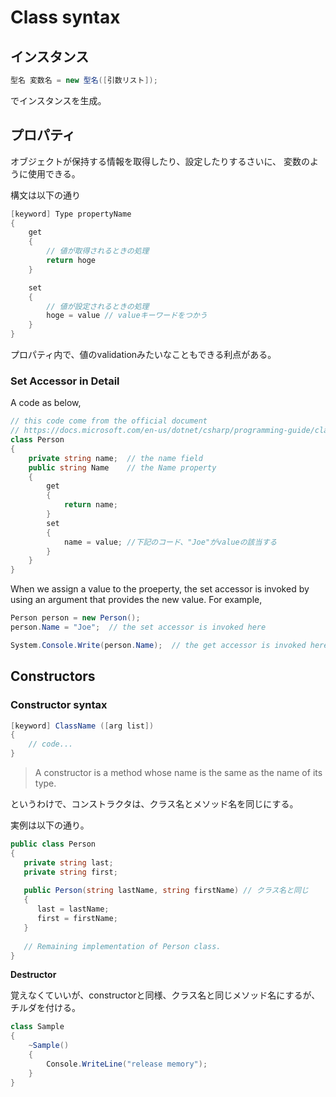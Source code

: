 # Class syntax

## インスタンス

```csharp
型名 変数名 = new 型名([引数リスト]);
```

でインスタンスを生成。

## プロパティ

オブジェクトが保持する情報を取得したり、設定したりするさいに、
変数のように使用できる。

構文は以下の通り

```csharp
[keyword] Type propertyName
{
    get
    {
        // 値が取得されるときの処理
        return hoge
    }

    set
    {
        // 値が設定されるときの処理
        hoge = value // valueキーワードをつかう
    }
}

```

プロパティ内で、値のvalidationみたいなこともできる利点がある。

### Set Accessor in Detail

A code as below,

```csharp
// this code come from the official document
// https://docs.microsoft.com/en-us/dotnet/csharp/programming-guide/classes-and-structs/using-properties
class Person
{
    private string name;  // the name field
    public string Name    // the Name property
    {
        get
        {
            return name;
        }
        set
        {
            name = value; //下記のコード、"Joe"がvalueの該当する
        }
    }
}
```

When we assign a value to the proeperty, the set accessor is invoked by using an argument that provides the new value. For example,

```csharp
Person person = new Person();
person.Name = "Joe";  // the set accessor is invoked here

System.Console.Write(person.Name);  // the get accessor is invoked here
```


## Constructors

### Constructor syntax

```csharp
[keyword] ClassName ([arg list])
{
    // code...
}
```
> A constructor is a method whose name is the same as the name of its type.

というわけで、コンストラクタは、クラス名とメソッド名を同じにする。

実例は以下の通り。

```csharp
public class Person
{
   private string last;
   private string first;
   
   public Person(string lastName, string firstName) // クラス名と同じ
   {
      last = lastName;
      first = firstName;
   }
   
   // Remaining implementation of Person class.
}
```

**Destructor**

覚えなくていいが、constructorと同様、クラス名と同じメソッド名にするが、チルダを付ける。

```csharp
class Sample
{
    ~Sample()
    {
        Console.WriteLine("release memory");
    }
}
```

